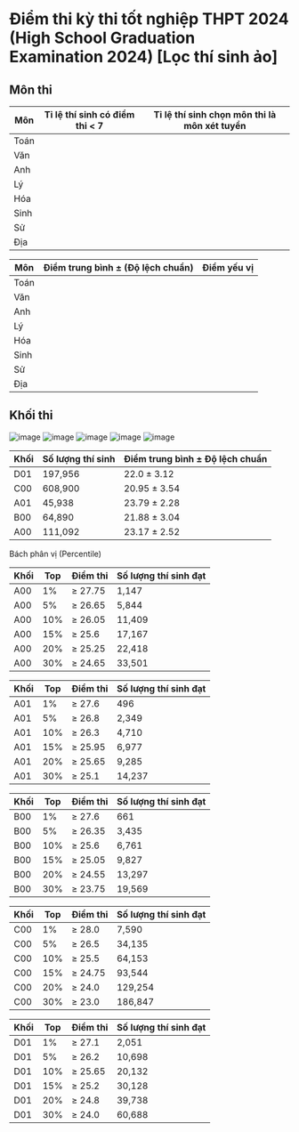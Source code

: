 # Điểm thi kỳ thi tốt nghiệp THPT 2024 (High School Graduation Examination 2024) [Lọc thí sinh ảo]

## Môn thi

|Môn|Tỉ lệ thí sinh có điểm thi < 7|Tỉ lệ thí sinh chọn môn thi là môn xét tuyển|
|-|-|-
|Toán|
|Văn|
|Anh|
|Lý|
|Hóa|
|Sinh|
|Sử|
|Địa|

|Môn|Điểm trung bình ± (Độ lệch chuẩn) |Điểm yếu vị|
|-|-|-
|Toán|
|Văn|
|Anh|
|Lý|
|Hóa|
|Sinh|
|Sử|
|Địa|

## Khối thi

![image](https://github.com/user-attachments/assets/c7523f8e-034c-463a-bf18-24341b24b795)
![image](https://github.com/user-attachments/assets/38ff5a6f-8124-4762-be14-9d5ca899533c)
![image](https://github.com/user-attachments/assets/d34d93ca-34bd-4420-ac82-a16dcbf8070d)
![image](https://github.com/user-attachments/assets/326ea752-4429-413f-b066-14f4ca4eabe5)
![image](https://github.com/user-attachments/assets/237ec2fb-ec22-4aac-8224-e81850920c26)

|Khối|Số lượng thí sinh|Điểm trung bình ± Độ lệch chuẩn|
|-|-|-
|D01 |197,956 |22.0 ± 3.12
|C00 |608,900 |20.95 ± 3.54
|A01 |45,938  |23.79 ± 2.28
|B00 |64,890  |21.88 ± 3.04
|A00 |111,092 |23.17 ± 2.52

Bách phân vị (Percentile)

|Khối|Top|Điểm thi|Số lượng thí sinh đạt|
|-|-|-|-
|A00|1%|≥ 27.75| 1,147
|A00|5%|≥ 26.65| 5,844
|A00|10%|≥ 26.05| 11,409
|A00|15%|≥ 25.6 |17,167
|A00|20%|≥ 25.25| 22,418
|A00|30%|≥ 24.65| 33,501

|Khối|Top|Điểm thi|Số lượng thí sinh đạt|
|-|-|-|-
|A01|1%|≥ 27.6 |496
|A01|5%|≥ 26.8 |2,349
|A01|10%|≥ 26.3 |4,710
|A01|15%|≥ 25.95 |6,977
|A01|20%|≥ 25.65 |9,285
|A01|30%|≥ 25.1 |14,237

|Khối|Top|Điểm thi|Số lượng thí sinh đạt|
|-|-|-|-
|B00|1%|≥ 27.6 |661
|B00|5%|≥ 26.35 |3,435
|B00|10%|≥ 25.6 |6,761
|B00|15%|≥ 25.05 |9,827
|B00|20%|≥ 24.55 |13,297
|B00|30%|≥ 23.75 |19,569

|Khối|Top|Điểm thi|Số lượng thí sinh đạt|
|-|-|-|-
|C00|1%|≥ 28.0 |7,590
|C00|5%|≥ 26.5 |34,135
|C00|10%|≥ 25.5 |64,153
|C00|15%|≥ 24.75 |93,544
|C00|20%|≥ 24.0 |129,254
|C00|30%|≥ 23.0 |186,847

|Khối|Top|Điểm thi|Số lượng thí sinh đạt|
|-|-|-|-
|D01|1%|≥ 27.1 |2,051
|D01|5%|≥ 26.2 |10,698
|D01|10%|≥ 25.65| 20,132
|D01|15%|≥ 25.2 |30,128
|D01|20%|≥ 24.8 |39,738
|D01|30%|≥ 24.0 |60,688
